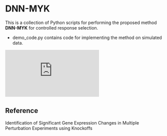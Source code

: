 DNN-MYK
==============

This is a collection of Python scripts for performing the proposed method **DNN-MYK** for controlled response selection.
* demo_code.py contains code for implementing the method on simulated data.

![alt text](https://github.com/flahertylab/deepYknockoff/blob/master/figs/linear_power_combine.pdf  "Power and FDR in linear settings")

## Reference

Identification of Significant Gene Expression Changes in Multiple Perturbation Experiments using Knockoffs
